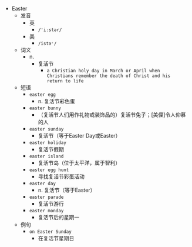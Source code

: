- Easter
  - 发音
    - 英
      - `/'iːstər/`
    - 美
      - `/istəʳ/`
  - 词义
    - n.
      - 复活节
        - `a Christian holy day in March or April when Christians remember the death of Christ and his return to life`
  - 短语
    - `easter egg`
      - n. 复活节彩色蛋 
    - `easter bunny`
      - （复活节人们用作礼物或装饰品的）复活节兔子；[美俚]令人仰慕的人 
    - `easter sunday`
      - 复活节（等于Easter Day或Easter） 
    - `easter holiday`
      - 复活节假期 
    - `easter island`
      - 复活节岛（位于太平洋，属于智利） 
    - `easter egg hunt`
      - 寻找复活节彩蛋活动 
    - `easter day`
      - n. 复活节（等于Easter） 
    - `easter parade`
      - 复活节游行 
    - `easter monday`
      - 复活节后的星期一 
  - 例句
    - `on Easter Sunday`
      - 在复活节星期日

